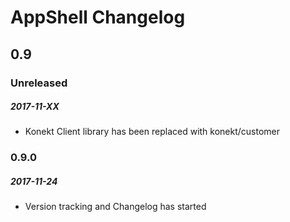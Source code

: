 # AppShell Changelog

## 0.9

### Unreleased
##### 2017-11-XX

- Konekt Client library has been replaced with konekt/customer

### 0.9.0
##### 2017-11-24

- Version tracking and Changelog has started